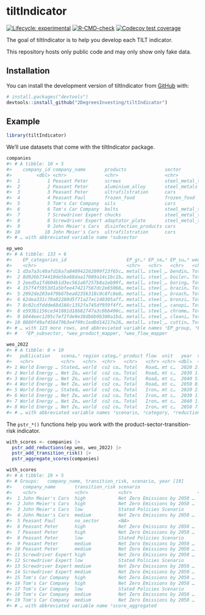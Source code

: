 
<!-- README.md is generated from README.Rmd. Please edit that file -->

# tiltIndicator

<!-- badges: start -->

[![Lifecycle:
experimental](https://img.shields.io/badge/lifecycle-experimental-orange.svg)](https://lifecycle.r-lib.org/articles/stages.html#experimental)
[![R-CMD-check](https://github.com/2DegreesInvesting/tiltIndicator/actions/workflows/R-CMD-check.yaml/badge.svg)](https://github.com/2DegreesInvesting/tiltIndicator/actions/workflows/R-CMD-check.yaml)
[![Codecov test
coverage](https://codecov.io/gh/2DegreesInvesting/tiltIndicator/branch/main/graph/badge.svg)](https://app.codecov.io/gh/2DegreesInvesting/tiltIndicator?branch=main)
<!-- badges: end -->

The goal of tiltIndicator is to help you develop each TILT indicator.

This repository hosts only public code and may only show only fake data.

## Installation

You can install the development version of tiltIndicator from
[GitHub](https://github.com/) with:

``` r
# install.packages("devtools")
devtools::install_github("2DegreesInvesting/tiltIndicator")
```

## Example

``` r
library(tiltIndicator)
```

We’ll use datasets that come with the tiltIndicator package.

``` r
companies
#> # A tibble: 10 × 5
#>    company_id company_name       products              sector            subse…¹
#>         <dbl> <chr>              <chr>                 <chr>             <chr>  
#>  1          1 Peasant Peter      screws                steel_metal_tran… bendin…
#>  2          2 Peasant Peter      aluminium_alloy       steel_metals      alumin…
#>  3          3 Peasant Peter      ultrafilstration      cars              vehicl…
#>  4          4 Peasant Paul       frozen_food           frozen_food       cheese…
#>  5          5 Tom's Car Company  oils                  cars              automo…
#>  6          6 Tom's Car Company  bolts                 steel_metal_tran… bendin…
#>  7          7 Screwdriver Expert chucks                steel_metal_tran… boring…
#>  8          8 Screwdriver Expert adaptator_plate       steel_metal_tran… boring…
#>  9          9 John Meier's Cars  disinfection_products cars              vehicl…
#> 10         10 John Meier's Cars  ultrafilstration      cars              vehicl…
#> # … with abbreviated variable name ¹​subsector

ep_weo
#> # A tibble: 133 × 6
#>    EP_categories_id                      EP_gr…¹ EP_se…² EP_su…³ weo_p…⁴ weo_f…⁵
#>    <chr>                                 <chr>   <chr>   <chr>   <chr>   <chr>  
#>  1 d3a7a3c40afd18a7a840942262099f23f65c… metall… steel_… bendin… Total   Iron a…
#>  2 8d926b734410de5ba68daa17089a14c1bc1b… metall… steel_… boiler… Total   Iron a…
#>  3 2eed5a1fd604b1d3ec561a07257b8a1eb99f… metall… steel_… boring… Total   Iron a…
#>  4 157f4f5953d1a5bfee474217567dc2e65068… metall… steel_… brazin… Total   Iron a…
#>  5 2092de203e479b67bea02356318c0c8fc8e0… metall… steel_… broach… Total   Iron a…
#>  6 62dea331c70a02280d5f71a27ec140305aff… metall… steel_… bronzi… Total   Iron a…
#>  7 8c02cdfddde68d166c1352fa745df959f4ff… metall… steel_… canopi… Total   Iron a…
#>  8 e593b1156ce341881d18b82747a3c0bb490c… metall… steel_… chrome… Total   Iron a…
#>  9 b044eec1205c7ef2fde9e38db6b9b308a1bd… metall… steel_… cleani… Total   Iron a…
#> 10 0880f49af456479b3e4f99c1ed0d14217e26… metall… steel_… cuttin… Total   Iron a…
#> # … with 123 more rows, and abbreviated variable names ¹​EP_group, ²​EP_sector,
#> #   ³​EP_subsector, ⁴​weo_product_mapper, ⁵​weo_flow_mapper

weo_2022
#> # A tibble: 8 × 10
#>   publication    scena…¹ region categ…² product flow  unit   year  value reduc…³
#>   <chr>          <chr>   <chr>  <chr>   <chr>   <chr> <chr> <dbl>  <dbl>   <dbl>
#> 1 World Energy … Stated… world  co2 co… Total   Road… mt c…  2020 2.79e3     0  
#> 2 World Energy … Net Ze… world  co2 co… Total   Road… mt c…  2030 1.63e3    41.7
#> 3 World Energy … Net Ze… world  co2 co… Total   Road… mt c…  2040 5.47e2    80.4
#> 4 World Energy … Net Ze… world  co2 co… Total   Road… mt c…  2050 8.46e1    97.0
#> 5 World Energy … Stated… world  co2 co… Total   Iron… mt c…  2020 2.59e3     0  
#> 6 World Energy … Net Ze… world  co2 co… Total   Iron… mt c…  2030 1.95e2    31.4
#> 7 World Energy … Net Ze… world  co2 co… Total   Iron… mt c…  2040 1.01e4    66.9
#> 8 World Energy … Net Ze… world  co2 co… Total   Iron… mt c…  2050 7.43e3    91.5
#> # … with abbreviated variable names ¹​scenario, ²​category, ³​reductions
```

The `pstr_*()` functions help you work with the
product-sector-transition-risk indicator.

``` r
with_scores <- companies |>
  pstr_add_reductions(ep_weo, weo_2022) |>
  pstr_add_transition_risk() |>
  pstr_aggregate_scores(companies)

with_scores
#> # A tibble: 19 × 5
#> # Groups:   company_name, transition_risk, scenario, year [19]
#>    company_name       transition_risk scenario                      year score…¹
#>    <chr>              <chr>           <chr>                        <dbl>   <dbl>
#>  1 John Meier's Cars  high            Net Zero Emissions by 2050 …  2040   100  
#>  2 John Meier's Cars  high            Net Zero Emissions by 2050 …  2050   100  
#>  3 John Meier's Cars  low             Stated Policies Scenario      2020   100  
#>  4 John Meier's Cars  medium          Net Zero Emissions by 2050 …  2030   100  
#>  5 Peasant Paul       no_sector       <NA>                            NA   100  
#>  6 Peasant Peter      high            Net Zero Emissions by 2050 …  2040    33.3
#>  7 Peasant Peter      high            Net Zero Emissions by 2050 …  2050   100  
#>  8 Peasant Peter      low             Stated Policies Scenario      2020   100  
#>  9 Peasant Peter      medium          Net Zero Emissions by 2050 …  2030   100  
#> 10 Peasant Peter      medium          Net Zero Emissions by 2050 …  2040    66.7
#> 11 Screwdriver Expert high            Net Zero Emissions by 2050 …  2050   100  
#> 12 Screwdriver Expert low             Stated Policies Scenario      2020   100  
#> 13 Screwdriver Expert medium          Net Zero Emissions by 2050 …  2030   100  
#> 14 Screwdriver Expert medium          Net Zero Emissions by 2050 …  2040   100  
#> 15 Tom's Car Company  high            Net Zero Emissions by 2050 …  2040    50  
#> 16 Tom's Car Company  high            Net Zero Emissions by 2050 …  2050   100  
#> 17 Tom's Car Company  low             Stated Policies Scenario      2020   100  
#> 18 Tom's Car Company  medium          Net Zero Emissions by 2050 …  2030   100  
#> 19 Tom's Car Company  medium          Net Zero Emissions by 2050 …  2040    50  
#> # … with abbreviated variable name ¹​score_aggregated
```
